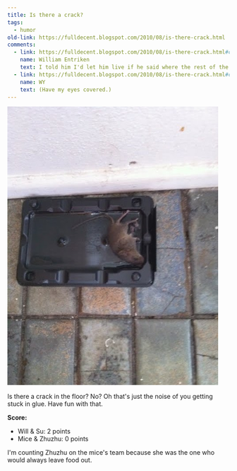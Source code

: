 ```yaml
---
title: Is there a crack?
tags:
  - humor
old-link: https://fulldecent.blogspot.com/2010/08/is-there-crack.html
comments:
  - link: https://fulldecent.blogspot.com/2010/08/is-there-crack.html#comment-8087964629764077043
    name: William Entriken
    text: I told him I'd let him live if he said where the rest of the family is hiding, but all I got was *squeak* *squeak*. I guess mice and rats aren't the same after all.
  - link: https://fulldecent.blogspot.com/2010/08/is-there-crack.html#comment-332863197807255651
    name: WY
    text: (Have my eyes covered.)
---
```


![Stuck mouse](/assets/images/2010-08-02-is-there-crack.jpg)

Is there a crack in the floor? No? Oh that's just the noise of you getting stuck in glue. Have fun with that.

**Score:**

- Will & Su: 2 points
- Mice & Zhuzhu: 0 points

I'm counting Zhuzhu on the mice's team because she was the one who would always leave food out.
